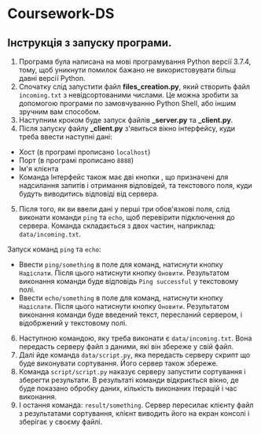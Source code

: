 # Coursework-DS

## Інструкція  з запуску програми. ##

1. Програма була написана на мові програмування Python версії 3.7.4, тому, щоб уникнути помилок бажано не використовувати більш давні версії Python.
2. Спочатку слід запустити файл **files_creation.py**, який створить файл `incoming.txt` з невідсортованими числами. Це можна зробити за допомогою програми по замовчуванню Python Shell, або іншим зручним вам способом.
3. Наступним кроком буде запуск файлів   **_server.py** та **_client.py**.
4. Після запуску файлу **_client.py** з'явиться вікно інтерфейсу, куди треба ввести наступні дані:
* Хост (в програмі прописано `localhost`)
* Порт (в програмі прописано `8888`)
* Ім'я клієнта 
* Команда
Інтерфейс також має дві кнопки , що призначені для надсилання запитів і отримання відповідей, та текстового поля, куди будуть виводитись відповіді від сервера.
5. Після того, як ви ввели дані у перші три обов'язкові поля, слід виконати команди `ping` та `echo`, щоб перевірити підключення до сервера. Команда складається з двох частин, наприклад: `data/incoming.txt`.

Запуск команд `ping` та `echo`:
* Ввести `ping/something` в поле для команд, натиснути кнопку `Надіслати`. Після цього натиснути кнопку `Оновити`. Результатом виконання команди буде відповідь `Ping successful` у текстовому полі.
* Ввести `echo/something` в поле для команд, натиснути кнопку `Надіслати`. Після цього натиснути кнопку `Оновити`. Результатом виконання команди буде введений текст, пересланий  сервером, і відобржений у текстовому полі.
6. Наступною командою, яку треба виконати є `data/incoming.txt`. Вона передасть серверу файл з даними, які він збереже у свій файл.
7. Далі йде команда `data/script.py`, яка передасть серверу скрипт що буде виконувати сортування. Його сервер також збереже.
8. Команда `script/script.py` наказує серверу запустити сортування і зберегти результати. В результаті команди відкриється вікно, де буде показано обробку даних, кількість виконаних ітерацій і час виконання.
9. І остання команда: `result/something`. Сервер пересилає клієнту файл з результатами сортування, клієнт виводить його на екран консолі і зберігає у своєму файлі.
